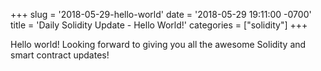 +++
slug = '2018-05-29-hello-world'
date =  '2018-05-29 19:11:00 -0700'
title = 'Daily Solidity Update - Hello World!'
categories = ["solidity"]
+++

Hello world! Looking forward to giving you all the awesome Solidity and smart contract updates!
